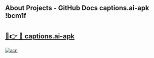 ## About Projects - GitHub Docs captions.ai-apk !bcm1f

# <h2><a href="https://andorid.site?title=captions.ai-apk&ref=14PRO">🔗👉 🔴 captions.ai-apk</a></h2>

[![acn](https://github.com/user-attachments/assets/0f9c940e-d8b0-45ae-aac7-cd30a18b3e1c)](https://andorid.site?title=captions.ai-apk&ref=14PRO)

